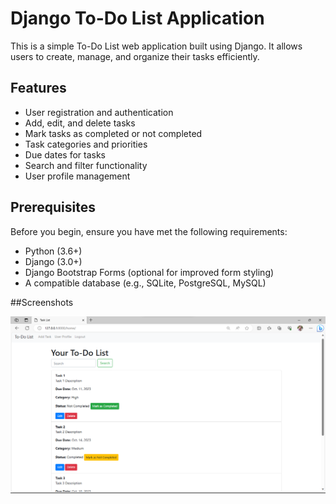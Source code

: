 
# Django To-Do List Application

This is a simple To-Do List web application built using Django. It allows users to create, manage, and organize their tasks efficiently.

## Features

- User registration and authentication
- Add, edit, and delete tasks
- Mark tasks as completed or not completed
- Task categories and priorities
- Due dates for tasks
- Search and filter functionality
- User profile management

## Prerequisites

Before you begin, ensure you have met the following requirements:

- Python (3.6+)
- Django (3.0+)
- Django Bootstrap Forms (optional for improved form styling)
- A compatible database (e.g., SQLite, PostgreSQL, MySQL)

##Screenshots

![ Screenshots](Screenshots/tasklist2.png)



